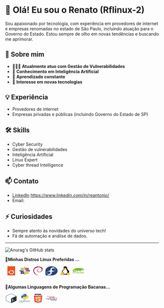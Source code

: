 # 👋 Olá! Eu sou o Renato (Rflinux-2)

Sou apaixonado por tecnologia, com experiência em provedores de internet e empresas renomadas no estado de São Paulo, incluindo atuação para o Governo do Estado. Estou sempre de olho em novas tendências e buscando me aprimorar.

## 🚀 Sobre mim
- 👨🏽‍💻 **Atualmente atuo com Gestão de Vulnerabilidades**
- 🤖 **Conhecimento em Inteligência Artificial**
- 🌱 **Aprendizado constante**
- 👀 **Interesse em novas tecnologias**

## 💡 Experiência
- Provedores de internet
- Empresas privadas e públicas (incluindo Governo do Estado de SP)

## 🛠️ Skills
- Cyber Security
- Gestão de vulnerabilidades
- Inteligência Artificial
- Linux Expert
- Cyber thread Intelligence

## 📫 Contato
- [LinkedIn](#) https://www.linkedin.com/in/reantonio/
- Email: <!-- Adicione seu email aqui se desejar -->

## ⚡ Curiosidades
- Sempre atento às novidades do universo tech!
- Fã de automação e análise de dados.

---


<!---
Rflinux-2/Rflinux-2 is a ✨ special ✨ repository because its `README.md` (this file) appears on your GitHub profile.
You can click the Preview link to take a look at your changes.
--->

![Anurag's GitHub stats](https://github-readme-stats.vercel.app/api?username=Rflinux-2&show_icons=true&theme=dark)


🐧<b>Minhas Distros Linux Preferidas ...</b>

<div>
<img align="center" alt="Rflinux-2-Ubuntu" height="30" width="40" src="https://raw.githubusercontent.com/devicons/devicon/master/icons/ubuntu/ubuntu-original.svg"/>
<img align="center" alt="Rflinux-2-Centos" height="30" width="40" src="https://raw.githubusercontent.com/devicons/devicon/master/icons/centos/centos-original.svg" />
<img align="center" alt="Rflinux-2-Debian" height="30" width="40" src="https://raw.githubusercontent.com/devicons/devicon/master/icons/debian/debian-original.svg" />
<img align="center" alt="Rflinux-2-Fedora" height="30" width="40" src="https://raw.githubusercontent.com/devicons/devicon/master/icons/fedora/fedora-original.svg" />
<img align="center" alt="Rflinux-2-Linux" height="30" width="40" src="https://raw.githubusercontent.com/devicons/devicon/master/icons/linux/linux-original.svg" />
<img align="center" alt="Rflinux-2-Open Suse" height="30" width="40" src="https://raw.githubusercontent.com/devicons/devicon/master/icons/opensuse/opensuse-original-wordmark.svg"/>
</div>             

##
🐧<b>Algumas Linguagens de Programação Bacanas...</b>

<div>
<img align="center" alt="Rflinux-2-Bash" height="30" width="40" src="https://raw.githubusercontent.com/devicons/devicon/master/icons/bash/bash-original.svg" />
<img align="center" alt="Rflinux-2-Python" height="30" width="40" src="https://raw.githubusercontent.com/devicons/devicon/master/icons/python/python-original-wordmark.svg" />
<img align="center" alt="Rflinux-2-HTML-5" height="30" width="40" src="https://raw.githubusercontent.com/devicons/devicon/master/icons/html5/html5-original-wordmark.svg" /> 
 <img align="center" alt="Rflinux-2-AWK" height="30" width="40" src="https://raw.githubusercontent.com/devicons/devicon/master/icons/awk/awk-original-wordmark.svg" />
</div>
